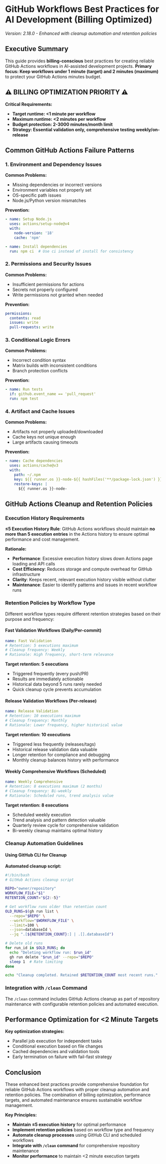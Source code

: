 # GitHub Workflows Best Practices for AI Development (Billing Optimized)

*Version: 2.18.0 - Enhanced with cleanup automation and retention policies*

## Executive Summary

This guide provides **billing-conscious** best practices for creating reliable GitHub Actions workflows in AI-assisted development projects. **Primary focus: Keep workflows under 1 minute (target) and 2 minutes (maximum)** to protect your GitHub Actions minutes budget.

## ⚠️ BILLING OPTIMIZATION PRIORITY ⚠️

**Critical Requirements:**
- **Target runtime: <1 minute per workflow**
- **Maximum runtime: <2 minutes per workflow**
- **Budget protection: 2-3000 minutes/month limit**
- **Strategy: Essential validation only, comprehensive testing weekly/on-release**

## Common GitHub Actions Failure Patterns

### 1. Environment and Dependency Issues

**Common Problems:**
- Missing dependencies or incorrect versions
- Environment variables not properly set
- OS-specific path issues
- Node.js/Python version mismatches

**Prevention:**
```yaml
- name: Setup Node.js
  uses: actions/setup-node@v4
  with:
    node-version: '18'
    cache: 'npm'

- name: Install dependencies
  run: npm ci  # Use ci instead of install for consistency
```

### 2. Permissions and Security Issues

**Common Problems:**
- Insufficient permissions for actions
- Secrets not properly configured
- Write permissions not granted when needed

**Prevention:**
```yaml
permissions:
  contents: read
  issues: write
  pull-requests: write
```

### 3. Conditional Logic Errors

**Common Problems:**
- Incorrect condition syntax
- Matrix builds with inconsistent conditions
- Branch protection conflicts

**Prevention:**
```yaml
- name: Run tests
  if: github.event_name == 'pull_request'
  run: npm test
```

### 4. Artifact and Cache Issues

**Common Problems:**
- Artifacts not properly uploaded/downloaded
- Cache keys not unique enough
- Large artifacts causing timeouts

**Prevention:**
```yaml
- name: Cache dependencies
  uses: actions/cache@v3
  with:
    path: ~/.npm
    key: ${{ runner.os }}-node-${{ hashFiles('**/package-lock.json') }}
    restore-keys: |
      ${{ runner.os }}-node-
```

## GitHub Actions Cleanup and Retention Policies

### Execution History Requirements

**≤5 Execution History Rule**: GitHub Actions workflows should maintain **no more than 5 execution entries** in the Actions history to ensure optimal performance and cost management.

**Rationale:**
- **Performance**: Excessive execution history slows down Actions page loading and API calls
- **Cost Efficiency**: Reduces storage and compute overhead for GitHub infrastructure
- **Clarity**: Keeps recent, relevant execution history visible without clutter
- **Maintenance**: Easier to identify patterns and issues in recent workflow runs

### Retention Policies by Workflow Type

Different workflow types require different retention strategies based on their purpose and frequency:

#### Fast Validation Workflows (Daily/Per-commit)
```yaml
name: Fast Validation
# Retention: 5 executions maximum
# Cleanup frequency: Weekly
# Rationale: High frequency, short-term relevance
```
**Target retention: 5 executions**
- Triggered frequently (every push/PR)
- Results are immediately actionable
- Historical data beyond 5 runs rarely needed
- Quick cleanup cycle prevents accumulation

#### Release Validation Workflows (Per-release)
```yaml
name: Release Validation
# Retention: 10 executions maximum
# Cleanup frequency: Monthly
# Rationale: Lower frequency, higher historical value
```
**Target retention: 10 executions**
- Triggered less frequently (releases/tags)
- Historical release validation data valuable
- Longer retention for compliance and debugging
- Monthly cleanup balances history with performance

#### Weekly Comprehensive Workflows (Scheduled)
```yaml
name: Weekly Comprehensive
# Retention: 8 executions maximum (2 months)
# Cleanup frequency: Bi-weekly
# Rationale: Scheduled runs, trend analysis value
```
**Target retention: 8 executions**
- Scheduled weekly execution
- Trend analysis and pattern detection valuable
- Quarterly review cycle for comprehensive validation
- Bi-weekly cleanup maintains optimal history

### Cleanup Automation Guidelines

#### Using GitHub CLI for Cleanup

**Automated cleanup script:**
```bash
#!/bin/bash
# GitHub Actions cleanup script

REPO="owner/repository"
WORKFLOW_FILE="$1"
RETENTION_COUNT="${2:-5}"

# Get workflow runs older than retention count
OLD_RUNS=$(gh run list \
  --repo="$REPO" \
  --workflow="$WORKFLOW_FILE" \
  --limit=100 \
  --json=databaseId \
  --jq ".[${RETENTION_COUNT}:] | .[].databaseId")

# Delete old runs
for run_id in $OLD_RUNS; do
  echo "Deleting workflow run: $run_id"
  gh run delete "$run_id" --repo="$REPO"
  sleep 1  # Rate limiting
done

echo "Cleanup completed. Retained $RETENTION_COUNT most recent runs."
```

### Integration with `/clean` Command

The `/clean` command includes GitHub Actions cleanup as part of repository maintenance with configurable retention policies and automated execution.

## Performance Optimization for <2 Minute Targets

**Key optimization strategies:**
- Parallel job execution for independent tasks
- Conditional execution based on file changes
- Cached dependencies and validation tools
- Early termination on failure with fail-fast strategy

## Conclusion

These enhanced best practices provide comprehensive foundation for reliable GitHub Actions workflows with proper cleanup automation and retention policies. The combination of billing optimization, performance targets, and automated maintenance ensures sustainable workflow management.

**Key Principles:**
- **Maintain ≤5 execution history** for optimal performance
- **Implement retention policies** based on workflow type and frequency
- **Automate cleanup processes** using GitHub CLI and scheduled workflows
- **Integrate with `/clean` command** for comprehensive repository maintenance
- **Monitor performance** to maintain <2 minute execution targets
